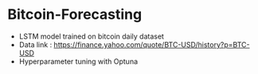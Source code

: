 # Bitcoin-Forecasting
- LSTM model trained on bitcoin daily dataset  
- Data link : https://finance.yahoo.com/quote/BTC-USD/history?p=BTC-USD
- Hyperparameter tuning with Optuna